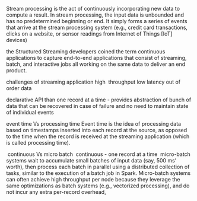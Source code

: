   
  
  Stream processing is the act of continuously incorporating new data to compute a result. In stream processing, the input data is unbounded and has no predetermined beginning or end. It simply forms a series of events that arrive at the stream processing system (e.g., credit card transactions, clicks on a website, or sensor readings from Internet of Things [IoT] devices)

 the Structured Streaming developers coined the term continuous applications to capture end-to-end applications that consist of streaming, batch, and interactive jobs all working on the same data to deliver an end product.
 
 challenges of streaming application
 high  throughput
 low latency
 out of order data

declarative API than one record at a time - provides abstraction of bunch of data that can be recovered in case of failure and no need to maintain state of individual events

event time Vs processing time
  Event time is the idea of processing data based on timestamps inserted into each record at the source, as opposed to the time when the record is received at the streaming application (which is called processing time). 
  
  continuous Vs micro batch
  continuous - one record at a time
  micro-batch systems wait to accumulate small batches of input data (say, 500 ms’ worth), then process each batch in parallel using a distributed collection of tasks, similar to the execution of a batch job in Spark. Micro-batch systems can often achieve high throughput per node because they leverage the same optimizations as batch systems (e.g., vectorized processing), and do not incur any extra per-record overhead, 
